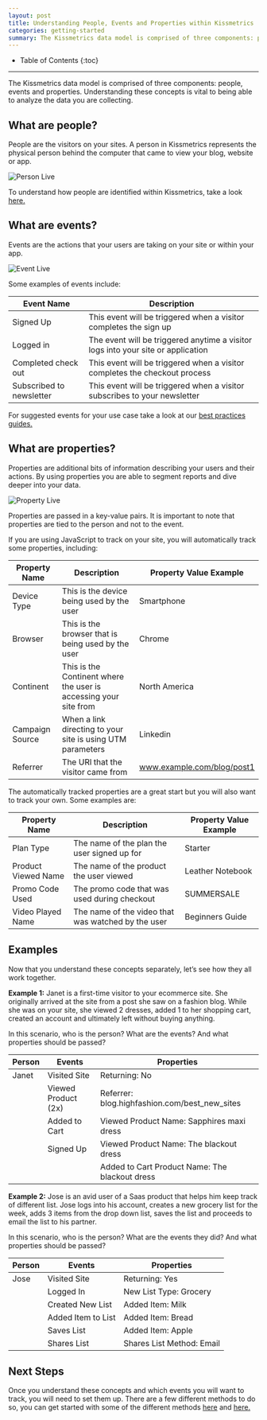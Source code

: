 ```yaml
---
layout: post
title: Understanding People, Events and Properties within Kissmetrics
categories: getting-started
summary: The Kissmetrics data model is comprised of three components: people, events and properties. Understanding these concepts is vital to being able to analyze the data you are collecting.
---
```

* Table of Contents
{:toc}
* * *

The Kissmetrics data model is comprised of three components: people, events and properties. Understanding these concepts is vital to being able to analyze the data you are collecting.

## What are people?

People are the visitors on your sites. A person in Kissmetrics represents the physical person behind the computer that came to view your blog, website or app. 

![Person Live][personlive]

To understand how people are identified within Kissmetrics, take a look [here.](http://support.kissmetrics.com/getting-started/understanding-identities.html)


## What are events?

Events are the actions that your users are taking on your site or within your app. 

![Event Live][eventlive]

Some examples of events include:

| Event Name               | Description                                                                      |
|--------------------------|----------------------------------------------------------------------------------|
| Signed Up                | This event will be triggered when a visitor completes the sign up                |
| Logged in                | The event will be triggered anytime a visitor logs into your site or application |
| Completed check out      | This event will be triggered when a visitor completes the checkout process       |
| Subscribed to newsletter | This event will be triggered when a visitor subscribes to your newsletter        |

For suggested events for your use case take a look at our [best practices guides.](http://support.kissmetrics.com/best-practices/)

## What are properties?

Properties are additional bits of information describing your users and their actions. By using properties you are able to segment reports and dive deeper into your data.

![Property Live][propertylive]

Properties are passed in a key-value pairs. It is important to note that properties are tied to the person and not to the event.

If you are using JavaScript to track on your site, you will automatically track some properties, including:

| Property Name   | Description                                                      | Property Value Example     |
|-----------------|------------------------------------------------------------------|----------------------------|
| Device Type     | This is the device being used by the user                        | Smartphone                 |
| Browser         | This is the browser that is being used by the user               | Chrome                     |
| Continent       | This is the Continent where the user is accessing your site from | North America              |
| Campaign Source | When a link directing to your site is using UTM parameters       | Linkedin                   |
| Referrer        | The URl that the visitor came from                               | www.example.com/blog/post1 |

The automatically tracked properties are a great start but you will also want to track your own. Some examples are:

| Property Name       | Description                                        | Property Value Example |
|---------------------|----------------------------------------------------|------------------------|
| Plan Type           | The name of the plan the user signed up for        | Starter                |
| Product Viewed Name | The name of the product the user viewed            | Leather Notebook       |
| Promo Code Used     | The promo code that was used during checkout       | SUMMERSALE             |
| Video Played Name   | The name of the video that was watched by the user | Beginners Guide        |

## Examples

Now that you understand these concepts separately, let’s see how they all work together.

**Example 1:** Janet is a first-time visitor to your ecommerce site. She originally arrived at the site from a post she saw on a fashion blog. While she was on your site, she viewed 2 dresses, added 1 to her shopping cart, created an account and ultimately left without buying anything.

In this scenario, who is the person? What are the events? And what properties should be passed?

| Person | Events              | Properties                                     |
|--------|---------------------|------------------------------------------------|
| Janet  | Visited Site        | Returning: No                                  |
|        | Viewed Product (2x) | Referrer: blog.highfashion.com/best_new_sites  |
|        | Added to Cart       | Viewed Product Name: Sapphires maxi dress      |
|        | Signed Up           | Viewed Product Name: The blackout dress        |
|        |                     | Added to Cart Product Name: The blackout dress |

**Example 2:** Jose is an avid user of a Saas product that helps him keep track of different list. Jose logs into his account, creates a new grocery list for the week, adds 3 items from the drop down list, saves the list and proceeds to email the list to his partner.

In this scenario, who is the person? What are the events they did? And what properties should be passed?

| Person | Events             | Properties                |
|--------|--------------------|---------------------------|
| Jose   | Visited Site       | Returning: Yes            |
|        | Logged In          | New List Type: Grocery    |
|        | Created New List   | Added Item: Milk          |
|        | Added Item to List | Added Item: Bread         |
|        | Saves List         | Added Item: Apple         |
|        | Shares List        | Shares List Method: Email |

## Next Steps

Once you understand these concepts and which events you will want to track, you will need to set them up. There are a few different methods to do so, you can get started with some of the different methods [here](http://support.kissmetrics.com/tools/event-library/) and [here.](http://support.kissmetrics.com/apis/javascript/javascript-specific/index.html)

[personlive]: https://kissmetrics-support-files.s3.amazonaws.com/assets/getting-started/people-events-properties/1Person.png 
[eventlive]: https://kissmetrics-support-files.s3.amazonaws.com/assets/getting-started/people-events-properties/2Event.png
[propertylive]: https://kissmetrics-support-files.s3.amazonaws.com/assets/getting-started/people-events-properties/3Prop.png


